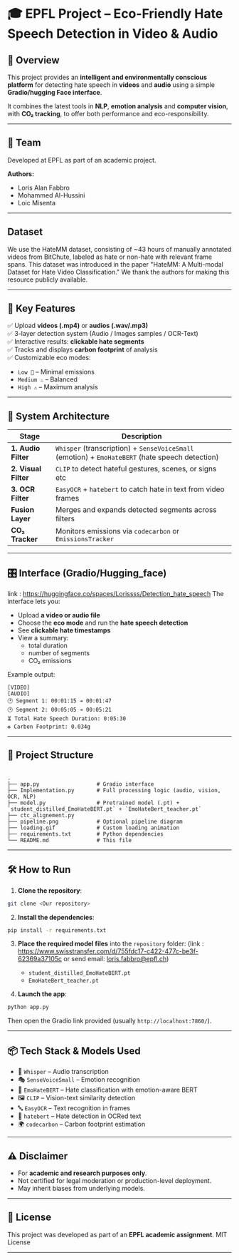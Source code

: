 
# 🎓 EPFL Project – Eco-Friendly Hate Speech Detection in Video & Audio

## 🔎 Overview

This project provides an **intelligent and environmentally conscious platform** for detecting hate speech in **videos** and **audio** using a simple **Gradio/hugging Face interface**.

It combines the latest tools in **NLP**, **emotion analysis** and **computer vision**, with **CO₂ tracking**, to offer both performance and eco-responsibility.

---

## 👥 Team

Developed at EPFL as part of an academic project.

**Authors:**
- Loris Alan Fabbro  
- Mohammed Al-Hussini  
- Loic Misenta  

---
## Dataset

We use the HateMM dataset, consisting of ~43 hours of manually annotated videos from BitChute, labeled as hate or non-hate with relevant frame spans.
This dataset was introduced in the paper "HateMM: A Multi-modal Dataset for Hate Video Classification."
We thank the authors for making this resource publicly available.

---

## 🚀 Key Features

✅ Upload **videos (.mp4)** or **audios (.wav/.mp3)**  
✅ 3-layer detection system (Audio / Images samples / OCR-Text)  
✅ Interactive results: **clickable hate segments**  
✅ Tracks and displays **carbon footprint** of analysis  
✅ Customizable eco modes:
- `Low 🌱` – Minimal emissions  
- `Medium ♨️` – Balanced  
- `High ⚠️` – Maximum analysis  

---

## 🧠 System Architecture

| Stage              | Description                                                              |
|-------------------|--------------------------------------------------------------------------|
| **1. Audio Filter**   | `Whisper` (transcription) + `SenseVoiceSmall` (emotion) + `EmoHateBERT` (hate speech detection) |
| **2. Visual Filter**  | `CLIP` to detect hateful gestures, scenes, or signs etc                  |
| **3. OCR Filter**     | `EasyOCR` + `hatebert` to catch hate in text from video frames       |
| **Fusion Layer**      | Merges and expands detected segments across filters                   |
| **CO₂ Tracker**       | Monitors emissions via `codecarbon` or `EmissionsTracker`             |

---

## 🎛️ Interface (Gradio/Hugging_face)
link : https://huggingface.co/spaces/Lorissss/Detection_hate_speech
The interface lets you:
- Upload **a video or audio file**
- Choose the **eco mode** and run the **hate speech detection**
- See **clickable hate timestamps**
- View a summary:
  - total duration
  - number of segments
  - CO₂ emissions

Example output:
```
[VIDEO]
[AUDIO]
🕑 Segment 1: 00:01:15 ➔ 00:01:47
🕑 Segment 2: 00:05:05 ➔ 00:05:21
⏳ Total Hate Speech Duration: 0:05:30
♻️ Carbon Footprint: 0.034g

```

---

## 📁 Project Structure

```

.
├── app.py                  # Gradio interface
├── Implementation.py       # Full processing logic (audio, vision, OCR, NLP)
├── model.py                # Pretrained model (.pt) + `student_distilled_EmoHateBERT.pt` + `EmoHateBert_teacher.pt`
├── ctc_alignement.py 
├── pipeline.png            # Optional pipeline diagram
├── loading.gif             # Custom loading animation
├── requirements.txt        # Python dependencies
└── README.md               # This file

````

---

## 🛠️ How to Run

1. **Clone the repository**:

```bash
git clone <Our repository>

````

2. **Install the dependencies**:

```bash
pip install -r requirements.txt
```

3. **Place the required model files** into the `repository` folder:
(link : https://www.swisstransfer.com/d/755fdc17-c422-477c-be3f-62369a37105c or send email: loris.fabbro@epfl.ch)
   * `student_distilled_EmoHateBERT.pt`
   * `EmoHateBert_teacher.pt`

5. **Launch the app**:

```bash
python app.py
```

Then open the Gradio link provided (usually `http://localhost:7860/`).

---

## 📦 Tech Stack & Models Used

* 🤖 `Whisper` – Audio transcription
* 🎭 `SenseVoiceSmall` – Emotion recognition
* 🧠 `EmoHateBERT` – Hate classification with emotion-aware BERT
* 🖼️ `CLIP` – Vision-text similarity detection
* 🔤 `EasyOCR` – Text recognition in frames
* 🧾 `hatebert` – Hate detection in OCRed text
* 🌍 `codecarbon` – Carbon footprint estimation

---

## ⚠️ Disclaimer

* For **academic and research purposes only**.
* Not certified for legal moderation or production-level deployment.
* May inherit biases from underlying models.

---

## 📜 License

This project was developed as part of an **EPFL academic assignment**.
MIT License

---

